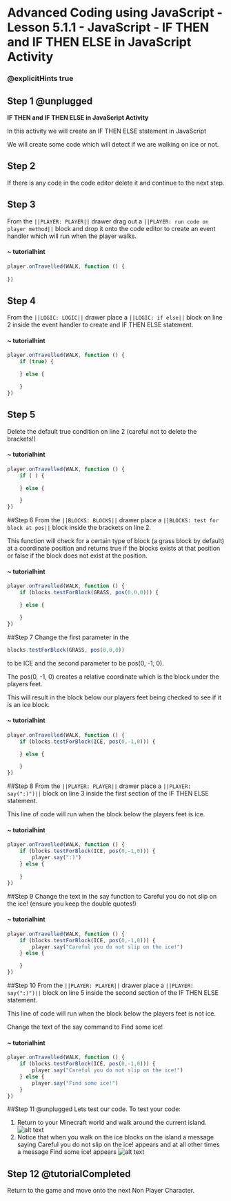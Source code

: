 # Advanced Coding using JavaScript - Lesson 5.1.1 - JavaScript - IF THEN and IF THEN ELSE in JavaScript Activity

### @explicitHints true

## Step 1 @unplugged
**IF THEN and IF THEN ELSE in JavaScript Activity**

In this activity we will create an IF THEN ELSE statement in JavaScript

We will create some code which will detect if we are walking on ice or not.

## Step 2
If there is any code in the code editor delete it and continue to the next step. 

## Step 3 
From the ``||PLAYER: PLAYER||`` drawer drag out a ``||PLAYER: run code on player method||`` block and drop it onto the code editor to create an event handler which will run when the player walks.
#### ~ tutorialhint
```javascript
player.onTravelled(WALK, function () {
    
})
```

## Step 4 
From the ``||LOGIC: LOGIC||`` drawer place a ``||LOGIC: if else||`` block on line 2 inside the event handler to create and IF THEN ELSE statement.
#### ~ tutorialhint
```javascript
player.onTravelled(WALK, function () {
    if (true) {

    } else {

    }
})
```

## Step 5
Delete the default true condition on line 2 (careful not to delete the brackets!)
#### ~ tutorialhint
```javascript
player.onTravelled(WALK, function () {
    if ( ) {

    } else {

    }
})
```

##Step 6
From the ``||BLOCKS: BLOCKS||`` drawer place a ``||BLOCKS: test for block at pos||`` block inside the brackets on line 2.

This function will check for a certain type of block (a grass block by default) at a coordinate position and returns true if the blocks exists at that position or false if the block does not exist at the position.
#### ~ tutorialhint
```javascript
player.onTravelled(WALK, function () {
    if (blocks.testForBlock(GRASS, pos(0,0,0))) {

    } else {

    }
})
```

##Step 7
Change the first parameter in the 
```javascript
blocks.testForBlock(GRASS, pos(0,0,0))
```
to be ICE and the second parameter to be pos(0, -1, 0).

The pos(0, -1, 0) creates a relative coordinate which is the block under the players feet.

This will result in the block below our players feet being checked to see if it is an ice block.
#### ~ tutorialhint
```javascript
player.onTravelled(WALK, function () {
    if (blocks.testForBlock(ICE, pos(0,-1,0))) {

    } else {

    }
})
```

##Step 8
From the ``||PLAYER: PLAYER||`` drawer place a ``||PLAYER: say(":)")||`` block on line 3 inside the first section of the IF THEN ELSE statement.

This line of code will run when the block below the players feet is ice.
#### ~ tutorialhint
```javascript
player.onTravelled(WALK, function () {
    if (blocks.testForBlock(ICE, pos(0,-1,0))) {
        player.say(":)")
    } else {

    }
})
```

##Step 9
Change the text in the say function to Careful you do not slip on the ice! (ensure you keep the double quotes!)
#### ~ tutorialhint
```javascript
player.onTravelled(WALK, function () {
    if (blocks.testForBlock(ICE, pos(0,-1,0))) {
        player.say("Careful you do not slip on the ice!")
    } else {

    }
})
```

##Step 10
From the ``||PLAYER: PLAYER||`` drawer place a ``||PLAYER: say(":)")||`` block on line 5 inside the second section of the IF THEN ELSE statement.

This line of code will run when the block below the players feet is not ice.

Change the text of the say command to Find some ice!
#### ~ tutorialhint
```javascript
player.onTravelled(WALK, function () {
    if (blocks.testForBlock(ICE, pos(0,-1,0))) {
        player.say("Careful you do not slip on the ice!")
    } else {
        player.say("Find some ice!")
    }
})

```
##Step 11 @unplugged
Lets test our code.
To test your code:
1. Return to your Minecraft world and walk around the current island.
![alt text](https://advancedjs.codingcredentials.com/Lesson5/5.1.1/images/1.jpg?raw=true "Test")
2. Notice that when you walk on the ice blocks on the island a message saying Careful you do not slip on the ice! appears and at all other times a message Find some ice! appears
![alt text](https://advancedjs.codingcredentials.com/Lesson5/5.1.1/images/2.jpg?raw=true "Test")

## Step 12 @tutorialCompleted
Return to the game and move onto the next Non Player Character.
